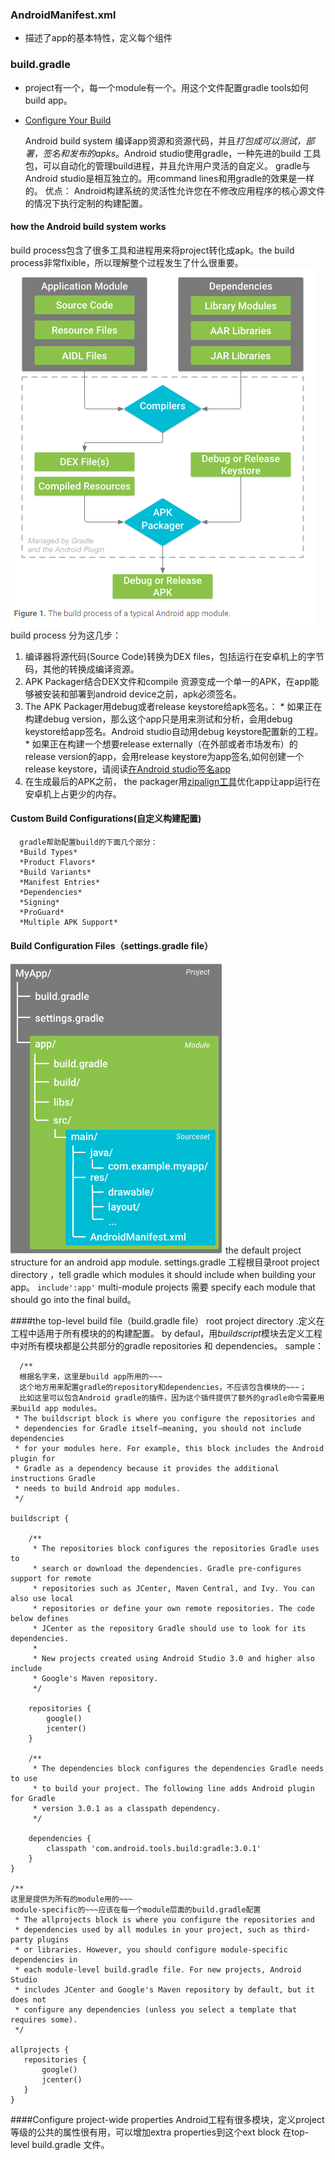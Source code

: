 ###  AndroidManifest.xml

* 描述了app的基本特性，定义每个组件

### build.gradle

* project有一个，每一个module有一个。用这个文件配置gradle tools如何build app。
     
* [Configure Your Build](https://developer.android.com/studio/build/index.html)
     
     Android build system 编译app资源和资源代码，并且*打包成可以测试，部署，签名和发布的apks*。Android studio使用gradle，一种先进的build 工具包，可以自动化的管理build进程，并且允许用户灵活的自定义。
     gradle与Android studio是相互独立的。用command lines和用gradle的效果是一样的。
     优点：
     Android构建系统的灵活性允许您在不修改应用程序的核心源文件的情况下执行定制的构建配置。

#### how the Android build system works
build process包含了很多工具和进程用来将project转化成apk。the build process非常flxible，所以理解整个过程发生了什么很重要。
![](基础结构01.png)
build process 分为这几步：
1. 编译器将源代码(Source Code)转换为DEX files，包括运行在安卓机上的字节码，其他的转换成编译资源。
2. APK Packager结合DEX文件和compile 资源变成一个单一的APK，在app能够被安装和部署到android device之前，apk必须签名。
3. The APK Packager用debug或者release keystore给apk签名。：
         * 如果正在构建debug version，那么这个app只是用来测试和分析，会用debug keystore给app签名。Android studio自动用debug keystore配置新的工程。
         * 如果正在构建一个想要release externally（在外部或者市场发布）的release version的app，会用release keystore为app签名,如何创建一个release keystore，请阅读[在Android studio签名app](https://developer.android.com/studio/publish/app-signing.html#studio)
4. 在生成最后的APK之前， the packager用[zipalign工具](https://developer.android.com/studio/command-line/zipalign.html)优化app让app运行在安卓机上占更少的内存。
      
#### Custom Build Configurations(自定义构建配置)

      gradle帮助配置build的下面几个部分：
      *Build Types*
      *Product Flavors*
      *Build Variants*
      *Manifest Entries*
      *Dependencies*
      *Signing*
      *ProGuard*
      *Multiple APK Support*

#### Build Configuration Files（settings.gradle file）

![](基础结构02.png)
      the default project structure for an android app module.
  settings.gradle 工程根目录root project directory ，tell gradle which modules it should include when building your app。
  `include':app'`
  multi-module projects 需要 specify each module that should go into the final build。

####the top-level build file（build.gradle  file）
root project directory .定义在工程中适用于所有模块的的构建配置。
by defaul，用*buildscript*模块去定义工程中对所有模块都是公共部分的gradle repositories 和 dependencies。
sample：
```
  /**
  根据名字来，这里是build app所用的~~~
  这个地方用来配置gradle的repository和dependencies，不应该包含模块的~~~；
  比如这里可以包含Android gradle的插件，因为这个插件提供了额外的gradle命令需要用来build app modules。
 * The buildscript block is where you configure the repositories and
 * dependencies for Gradle itself—meaning, you should not include dependencies
 * for your modules here. For example, this block includes the Android plugin for
 * Gradle as a dependency because it provides the additional instructions Gradle
 * needs to build Android app modules.
 */

buildscript {

    /**
     * The repositories block configures the repositories Gradle uses to
     * search or download the dependencies. Gradle pre-configures support for remote
     * repositories such as JCenter, Maven Central, and Ivy. You can also use local
     * repositories or define your own remote repositories. The code below defines
     * JCenter as the repository Gradle should use to look for its dependencies.
     *
     * New projects created using Android Studio 3.0 and higher also include
     * Google's Maven repository.
     */

    repositories {
        google()
        jcenter()
    }

    /**
     * The dependencies block configures the dependencies Gradle needs to use
     * to build your project. The following line adds Android plugin for Gradle
     * version 3.0.1 as a classpath dependency.
     */

    dependencies {
        classpath 'com.android.tools.build:gradle:3.0.1'
    }
}

/**
这里是提供为所有的module用的~~~
module-specific的~~~应该在每一个module层面的build.gradle配置
 * The allprojects block is where you configure the repositories and
 * dependencies used by all modules in your project, such as third-party plugins
 * or libraries. However, you should configure module-specific dependencies in
 * each module-level build.gradle file. For new projects, Android Studio
 * includes JCenter and Google's Maven repository by default, but it does not
 * configure any dependencies (unless you select a template that requires some).
 */

allprojects {
   repositories {
       google()
       jcenter()
   }
}
```
####Configure project-wide properties
Android工程有很多模块，定义project等级的公共的属性很有用，可以增加extra properties到这个ext block 在top-level build.gradle 文件。

